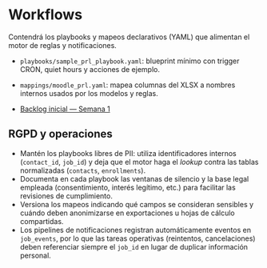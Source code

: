 # Workflows

Contendrá los playbooks y mapeos declarativos (YAML) que alimentan el motor de reglas y notificaciones.

- `playbooks/sample_prl_playbook.yaml`: blueprint mínimo con trigger CRON, quiet hours y acciones de ejemplo.
- `mappings/moodle_prl.yaml`: mapea columnas del XLSX a nombres internos usados por los modelos y reglas.

- [Backlog inicial — Semana 1](./backlog/initial-backlog.md)

## RGPD y operaciones

- Mantén los playbooks libres de PII: utiliza identificadores internos (`contact_id`, `job_id`) y deja que el motor haga el _lookup_ contra las tablas normalizadas (`contacts`, `enrollments`).
- Documenta en cada playbook las ventanas de silencio y la base legal empleada (consentimiento, interés legítimo, etc.) para facilitar las revisiones de cumplimiento.
- Versiona los mapeos indicando qué campos se consideran sensibles y cuándo deben anonimizarse en exportaciones u hojas de cálculo compartidas.
- Los pipelines de notificaciones registran automáticamente eventos en `job_events`, por lo que las tareas operativas (reintentos, cancelaciones) deben referenciar siempre el `job_id` en lugar de duplicar información personal.
